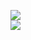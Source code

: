 [![](https://img.shields.io/badge/Made%20With-Github%20Spray-lightgrey.svg?style=for-the-badge&logo=github)](https://github.com/Annihil/github-spray#5626)  
[![](https://i.imgur.com/2DrTn0Z.gif)](https://github.com/Annihil/github-spray)